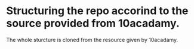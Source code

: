 # Structuring the repo accorind to the source provided from 10acadamy.
The whole sturcture is cloned from the resource given by 10acadamy. 
